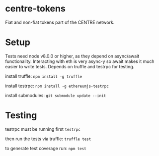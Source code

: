 # centre-tokens
Fiat and non-fiat tokens part of the CENTRE network. 

# Setup
Tests need node v8.0.0 or higher, as they depend on async/await functionality. Interacting with eth is very async-y so await makes it much easier to write tests.
Depends on truffle and testrpc for testing.

install truffle:
```npm install -g truffle```

install testrpc:
```npm install -g ethereumjs-testrpc```

install submodules:
```git submodule update --init```

# Testing
testrpc must be running first
```testrpc```

then run the tests via truffle:
```truffle test```

to generate test coverage run:
```npm test```